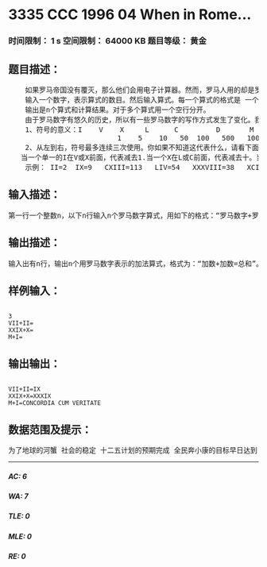 # 3335 CCC 1996 04 When in Rome...   
### 时间限制： 1 s     空间限制： 64000 KB     题目等级： 黄金  
## 题目描述：  

<pre>
    如果罗马帝国没有覆灭，那么他们会用电子计算器。然而，罗马人用的却是罗马数字！你的任务是制造一个简单的罗马数字计算器，输入两个罗马数字，输出它们的总和。大于1000的数字都是非法的，应该输出“CONCORDIA CUM VERITATE”。
    输入一个数字，表示算式的数目。然后输入算式。每一个算式的格式是 一个罗马数字+另一个罗马数字= 得数 。
    输出是n个算式和计算结果。对于多个算式用一个空行分开。
    由于罗马数字有悠久的历史，所以有一些罗马数字的写作方式发生了变化。我们将使用下列的规则：
    1、符号的意义：I    V    X     L      C         D       M
                          1    5    10   50  100   500   1000
    2、从左到右，符号最多连续三次使用。你如果不知道这代表什么，请看下面：
   当一个单一的I在V或X前面，代表减去1.当一个X在L或C前面，代表减去十。当一个C在D或M前面，代表减去100。
    示例： II=2  IX=9   CXIII=113   LIV=54   XXXVIII=38   XCIX=99.
</pre>
  
  
## 输入描述：  

<pre>
第一行一个整数n，以下n行输入n个罗马数字算式，用如下的格式：“罗马数字+罗马数字=”。
</pre>
  
  
## 输出描述：  

<pre>
输入出有n行，输出n个用罗马数字表示的加法算式，格式为：“加数+加数=总和”。
</pre>
  
  
## 样例输入：  

<pre><code>
3  
VII+II=  
XXIX+X=  
M+I=
</code></pre>
  
  
## 输出输出：  

<pre><code>
VII+II=IX  
XXIX+X=XXXIX  
M+I=CONCORDIA CUM VERITATE
</code></pre>
  
  
## 数据范围及提示：  

<pre>
为了地球的河蟹 社会的稳定 十二五计划的预期完成 全民奔小康的目标早日达到 请不要卡评测
</pre>
  
  
***  

##### AC: 6  
##### WA: 7  
##### TLE: 0  
##### MLE: 0  
##### RE: 0  
